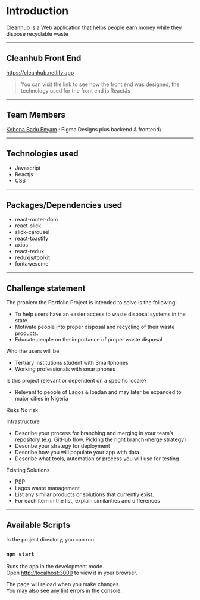 # Introduction

Cleanhub is a Web application that helps people earn money while they dispose recyclable waste

---

## Cleanhub Front End

<https://cleanhub.netlify.app>

> You can visit the link to see how the front end was designed, the technology used for the front end is ReactJs

---

## Team Members

[Kobena Badu Enyam](github.com/kbay9) : Figma Designs plus backend & frontend\




---

## Technologies used

-  Javascript
- Reactjs
- CSS

---

## Packages/Dependencies used

- react-router-dom
- react-slick
- slick-carousel
- react-toastify
- axios
- react-redux
- reduxjs/toolkit
- fontawesome

---

## Challenge statement

The problem the Portfolio Project is intended to solve is the following:
- To help users have an easier access to waste disposal systems in the state.
- Motivate people into proper disposal and recycling of their waste products.
- Educate people on the importance of proper waste disposal

Who the users will be
- Tertiary institutions student with Smartphones
- Working professionals with smartphones

Is this project relevant or dependent on a specific locale?
- Relevant to people of Lagos & Ibadan and may later be expanded to major cities in Nigeria

Risks
No risk

Infrastructure
- Describe your process for branching and merging in your team’s repository (e.g. GitHub flow, Picking the right branch-merge strategy)
- Describe your strategy for deployment
- Describe how you will populate your app with data
- Describe what tools, automation or process you will use for testing

Existing Solutions
- PSP
- Lagos waste management
- List any similar products or solutions that currently exist.
- For each item in the list, explain similarities and differences

---

## Available Scripts

In the project directory, you can run:

### `npm start`

Runs the app in the development mode.\
Open [http://localhost:3000](http://localhost:3000) to view it in your browser.

The page will reload when you make changes.\
You may also see any lint errors in the console.
